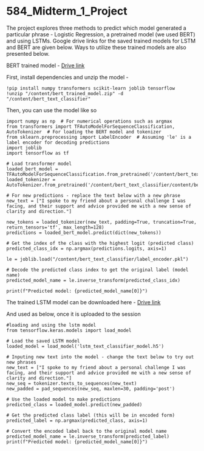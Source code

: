 # 584_Midterm_1_Project

The project explores three methods to predict which model generated a particular phrase - Logistic Regression, a pretrained model (we used BERT) and using LSTMs. Google drive links for the saved trained models for LSTM and BERT are given below. Ways to utilize these trained models are also presented below.

BERT trained model - [Drive link](https://drive.google.com/file/d/1aVrPPRMGvNT1ns89bP_ZAdCwEVwZo6cG/view?usp=sharing)

First, install dependencies and unzip the model - 
```
!pip install numpy transformers scikit-learn joblib tensorflow
!unzip "/content/bert_trained_model.zip" -d "/content/bert_text_classifier"
```

Then, you can use the model like so
```
import numpy as np  # For numerical operations such as argmax
from transformers import TFAutoModelForSequenceClassification, AutoTokenizer  # For loading the BERT model and tokenizer
from sklearn.preprocessing import LabelEncoder  # Assuming 'le' is a label encoder for decoding predictions
import joblib
import tensorflow as tf

# Load transformer model
loaded_bert_model = TFAutoModelForSequenceClassification.from_pretrained('/content/bert_text_classifier/content/bert_text_classifier')
loaded_tokenizer = AutoTokenizer.from_pretrained('/content/bert_text_classifier/content/bert_text_classifier')

# For new predictions - replace the text below with a new phrase
new_text = ["I spoke to my friend about a personal challenge I was facing, and their support and advice provided me with a new sense of clarity and direction."]

new_tokens = loaded_tokenizer(new_text, padding=True, truncation=True, return_tensors='tf', max_length=128)
predictions = loaded_bert_model.predict(dict(new_tokens))

# Get the index of the class with the highest logit (predicted class)
predicted_class_idx = np.argmax(predictions.logits, axis=1)

le = joblib.load("/content/bert_text_classifier/label_encoder.pkl")

# Decode the predicted class index to get the original label (model name)
predicted_model_name = le.inverse_transform(predicted_class_idx)

print(f"Predicted model: {predicted_model_name[0]}")
```

The trained LSTM model can be downloaded here - [Drive link](https://drive.google.com/file/d/19QJj6uX3yxuINm-Bu8Sjz_22t_OrRyeJ/view?usp=sharing)

And used as below, once it is uploaded to the session 
```
#loading and using the lstm model
from tensorflow.keras.models import load_model

# Load the saved LSTM model
loaded_model = load_model('lstm_text_classifier_model.h5')

# Inputing new text into the model - change the text below to try out new phrases
new_text = ["I spoke to my friend about a personal challenge I was facing, and their support and advice provided me with a new sense of clarity and direction."]
new_seq = tokenizer.texts_to_sequences(new_text)
new_padded = pad_sequences(new_seq, maxlen=30, padding='post')

# Use the loaded model to make predictions
predicted_class = loaded_model.predict(new_padded)

# Get the predicted class label (this will be in encoded form)
predicted_label = np.argmax(predicted_class, axis=1)

# Convert the encoded label back to the original model name
predicted_model_name = le.inverse_transform(predicted_label)
print(f"Predicted model: {predicted_model_name[0]}")
```
